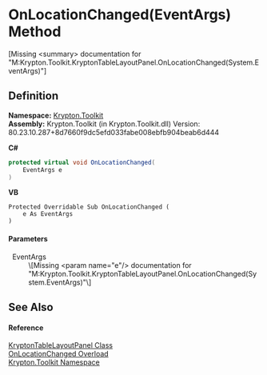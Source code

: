 # OnLocationChanged(EventArgs) Method


\[Missing &lt;summary&gt; documentation for "M:Krypton.Toolkit.KryptonTableLayoutPanel.OnLocationChanged(System.EventArgs)"\]



## Definition
**Namespace:** <a href="79d2eac2-21f4-54ff-7552-b20c33c30600.md">Krypton.Toolkit</a>  
**Assembly:** Krypton.Toolkit (in Krypton.Toolkit.dll) Version: 80.23.10.287+8d7660f9dc5efd033fabe008ebfb904beab6d444

**C#**
``` C#
protected virtual void OnLocationChanged(
	EventArgs e
)
```
**VB**
``` VB
Protected Overridable Sub OnLocationChanged ( 
	e As EventArgs
)
```



#### Parameters
<dl><dt>  EventArgs</dt><dd>\[Missing &lt;param name="e"/&gt; documentation for "M:Krypton.Toolkit.KryptonTableLayoutPanel.OnLocationChanged(System.EventArgs)"\]</dd></dl>

## See Also


#### Reference
<a href="7c7487b3-36d3-a1a2-1351-3010ba913d74.md">KryptonTableLayoutPanel Class</a>  
<a href="8c531cf4-0c3f-3ff5-a0fe-697d267cdeb6.md">OnLocationChanged Overload</a>  
<a href="79d2eac2-21f4-54ff-7552-b20c33c30600.md">Krypton.Toolkit Namespace</a>  
